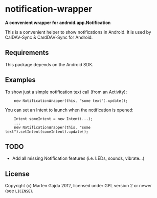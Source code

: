 # notification-wrapper

__A convenient wrapper for android.app.Notification__

This is a convenient helper to show notifications in Android. It is used by CalDAV-Sync & CardDAV-Sync for Android.

## Requirements

This package depends on the Android SDK.

## Examples

To show just a simple notification text call (from an Activity):

		new NotificationWrapper(this, "some text").update();

You can set an Intent to launch when the notification is opened:

		Intent someIntent = new Intent(...);
		...
		new NotificationWrapper(this, "some text").setIntent(someIntent).update();

## TODO

* Add all missing Notification features (i.e. LEDs, sounds, vibrate...)

## License

Copyright (c) Marten Gajda 2012, licensed under GPL version 2 or newer (see `LICENSE`).

